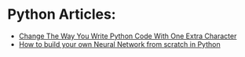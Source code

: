 # Python Articles: 
- [Change The Way You Write Python Code With One Extra Character](https://medium.com/swlh/change-the-way-you-write-python-code-with-one-extra-character-6665b73803c1)
- [How to build your own Neural Network from scratch in Python](https://towardsdatascience.com/how-to-build-your-own-neural-network-from-scratch-in-python-68998a08e4f6)
